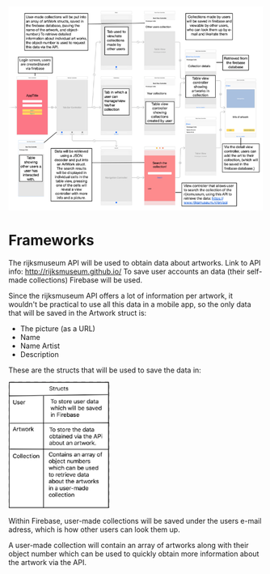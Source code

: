 
![](doc/DesignDoc.png)

# Frameworks

The rijksmuseum API will be used to obtain data about artworks. Link to API info: http://rijksmuseum.github.io/
To save user accounts an data (their self-made collections) Firebase will be used.

Since the rijksmuseum API offers a lot of information per artwork, it wouldn't be practical to use all this data in a mobile app, so the only data that will be saved in the Artwork struct is:
- The picture (as a URL)
- Name
- Name Artist
- Description

These are the structs that will be used to save the data in:

<img src="doc/Structs.png" width="200" height="250">

Within Firebase, user-made collections will be saved under the users e-mail adress, which is how other users can look them up.

A user-made collection will contain an array of artworks along with their object number which can be used to quickly obtain more information about the artwork via the API. 
